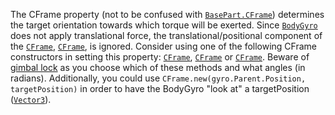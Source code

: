 The CFrame property (not to be confused with [`BasePart.CFrame`](https://create.roblox.com/docs/reference/engine/classes/BasePart#CFrame))
determines the target orientation towards which torque will be exerted.
Since [`BodyGyro`](https://create.roblox.com/docs/reference/engine/classes/BodyGyro) does not apply translational force, the
translational/positional component of the [`CFrame`](https://create.roblox.com/docs/reference/engine/datatypes/CFrame),
[`CFrame`](https://create.roblox.com/docs/reference/engine/datatypes/CFrame), is ignored. Consider using one of the following
CFrame constructors in setting this property:
[`CFrame`](https://create.roblox.com/docs/reference/engine/datatypes/CFrame), [`CFrame`](https://create.roblox.com/docs/reference/engine/datatypes/CFrame)
or [`CFrame`](https://create.roblox.com/docs/reference/engine/datatypes/CFrame). Beware of
[gimbal lock](https://create.roblox.com/docs/https://en.wikipedia.org/wiki/Gimbal_lock) as you choose
which of these methods and what angles (in radians). Additionally, you
could use `CFrame.new(gyro.Parent.Position, targetPosition)` in order to
have the BodyGyro "look at" a targetPosition ([`Vector3`](https://create.roblox.com/docs/reference/engine/datatypes/Vector3)).